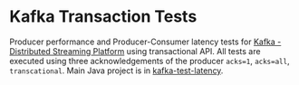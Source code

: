 # Kafka Transaction Tests

Producer performance and Producer-Consumer latency tests for [Kafka - Distributed Streaming Platform](https://kafka.apache.org) using transactional API.
All tests are executed using three acknowledgements of the producer `acks=1`, `acks=all`, `transcational`.
Main Java project is in [kafka-test-latency](kafka-tests-latency).
